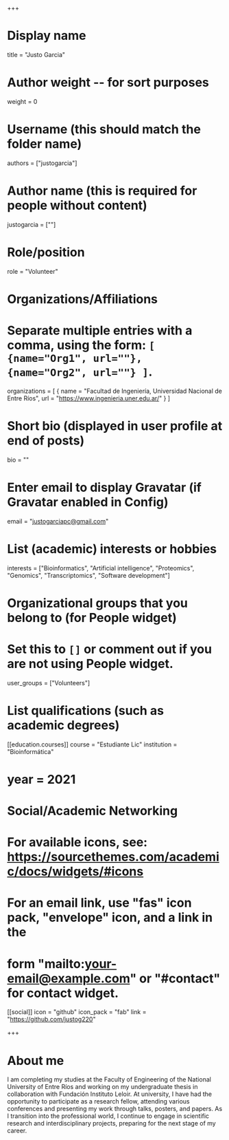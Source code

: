 +++
# Display name
title = "Justo Garcia"

# Author weight -- for sort purposes
weight = 0

# Username (this should match the folder name)
authors = ["justogarcia"]

# Author name (this is required for people without content)
justogarcia = [""]

# Role/position
role = "Volunteer"

# Organizations/Affiliations
#   Separate multiple entries with a comma, using the form: `[ {name="Org1", url=""}, {name="Org2", url=""} ]`.
organizations = [ { name = "Facultad de Ingeniería, Universidad Nacional de Entre Ríos", url = "https://www.ingenieria.uner.edu.ar/" } ]

# Short bio (displayed in user profile at end of posts)
bio = ""

# Enter email to display Gravatar (if Gravatar enabled in Config)
email = "justogarciapc@gmail.com"

# List (academic) interests or hobbies
interests = ["Bioinformatics", "Artificial intelligence", "Proteomics", "Genomics", "Transcriptomics", "Software development"]             

# Organizational groups that you belong to (for People widget)
#   Set this to `[]` or comment out if you are not using People widget.
user_groups = ["Volunteers"]

# List qualifications (such as academic degrees)

[[education.courses]]
course = "Estudiante Lic"
institution = "Bioinformática"
# year = 2021

# Social/Academic Networking
# For available icons, see: https://sourcethemes.com/academic/docs/widgets/#icons
#   For an email link, use "fas" icon pack, "envelope" icon, and a link in the
#   form "mailto:your-email@example.com" or "#contact" for contact widget.

[[social]]
  icon = "github"
  icon_pack = "fab"
  link = "https://github.com/justog220"

+++

# About me 

I am completing my studies at the Faculty of Engineering of the National University of Entre Ríos and working on my undergraduate thesis in collaboration with Fundación Instituto Leloir.   At university, I have had the opportunity to participate as a research fellow, attending various conferences and presenting my work through talks, posters, and papers. As I transition into the professional world, I continue to engage in scientific research and interdisciplinary projects, preparing for the next stage of my career.
